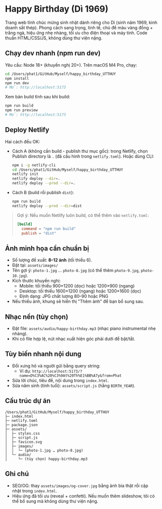 # Happy Birthday (Dì 1969)

Trang web tĩnh chúc mừng sinh nhật dành riêng cho Dì (sinh năm 1969, kinh doanh sắt thép). Phong cách sang trọng, tinh tế, chủ đề màu vàng đồng + trắng ngà, hiệu ứng nhẹ nhàng, tối ưu cho điện thoại và máy tính. Code thuần HTML/CSS/JS, không dùng thư viện nặng.

## Chạy dev nhanh (npm run dev)
Yêu cầu: Node 18+ (khuyến nghị 20+). Trên macOS M4 Pro, chạy:

```bash
cd /Users/phat1/GitHub/Myself/happy_birthday_UTTHUY
npm install
npm run dev
# Mở: http://localhost:5173
```

Xem bản build tĩnh sau khi build:

```bash
npm run build
npm run preview
# Mở: http://localhost:5173
```

## Deploy Netlify
Hai cách đều OK:

- Cách A (không cần build - publish thư mục gốc): trong Netlify, chọn Publish directory là `.` (đã cấu hình trong `netlify.toml`). Hoặc dùng CLI:
  ```bash
  npm i -g netlify-cli
  cd /Users/phat1/GitHub/Myself/happy_birthday_UTTHUY
  netlify init
  netlify deploy --dir=.
  netlify deploy --prod --dir=.
  ```
- Cách B (build rồi publish `dist`):
  ```bash
  npm run build
  netlify deploy --prod --dir=dist
  ```

> Gợi ý: Nếu muốn Netlify luôn build, có thể thêm vào `netlify.toml`:
> ```toml
> [build]
>   command = "npm run build"
>   publish = "dist"
> ```

## Ảnh minh họa cần chuẩn bị
- Số lượng đề xuất: **8–12 ảnh** (tối thiểu 6).
- Đặt tại: `assets/images/`
- Tên gợi ý: `photo-1.jpg` … `photo-8.jpg` (có thể thêm `photo-9.jpg`, `photo-10.jpg`).
- Kích thước khuyến nghị:
  - Mobile: tối thiểu 900×1200 (dọc) hoặc 1200×900 (ngang)
  - Desktop: tối thiểu 1600×1200 (ngang) hoặc 1200×1600 (dọc)
  - Định dạng: JPG chất lượng 80–90 hoặc PNG
- Nếu thiếu ảnh, khung sẽ hiển thị "Thêm ảnh" để bạn bổ sung sau.

## Nhạc nền (tùy chọn)
- Đặt file: `assets/audio/happy-birthday.mp3` (nhạc piano instrumental nhẹ nhàng).
- Khi có file hợp lệ, nút nhạc xuất hiện góc phải dưới để bật/tắt.

## Tùy biến nhanh nội dung
- Đổi xưng hô và người gửi bằng query string:
  - Ví dụ: `http://localhost:5173/?name=D%C3%AC%20%C3%9At%20Th%E1%BB%A7y&from=Phat`
- Sửa lời chúc, tiêu đề, nội dung trong `index.html`.
- Sửa năm sinh (tính tuổi): `assets/script.js` (hằng `BIRTH_YEAR`).

## Cấu trúc dự án
```
/Users/phat1/GitHub/Myself/happy_birthday_UTTHUY
├─ index.html
├─ netlify.toml
├─ package.json
├─ assets/
│  ├─ styles.css
│  ├─ script.js
│  ├─ favicon.svg
│  ├─ images/
│  │  └─ (photo-1.jpg … photo-8.jpg)
│  └─ audio/
│     └─ (tùy chọn) happy-birthday.mp3
```

## Ghi chú
- SEO/OG: thay `assets/images/og-cover.jpg` bằng ảnh bìa thật rồi cập nhật trong `index.html`.
- Hiệu ứng đã tối ưu (reveal + confetti). Nếu muốn thêm slideshow, tôi có thể bổ sung mà không dùng thư viện nặng.
